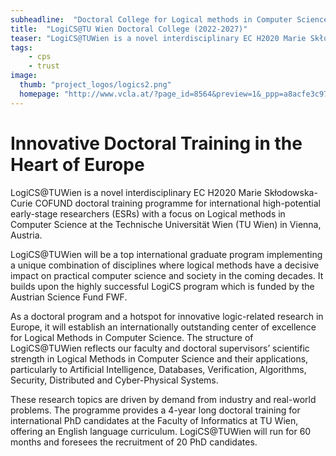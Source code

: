 ```yaml
---
subheadline:  "Doctoral College for Logical methods in Computer Science at TU Wien"
title:  "LogiCS@TU Wien Doctoral College (2022-2027)"
teaser: "LogiCS@TUWien is a novel interdisciplinary EC H2020 Marie Skłodowska-Curie COFUND doctoral training programme for international high-potential early-stage researchers (ESRs) with a focus on Logical methods in Computer Science at TU Wien."
tags:
    - cps
    - trust
image:
  thumb: "project_logos/logics2.png"
  homepage: "http://www.vcla.at/?page_id=8564&preview=1&_ppp=a8acfe3c97"
---
```


<!--more-->

# Innovative Doctoral Training in the Heart of Europe

LogiCS@TUWien is a novel interdisciplinary EC H2020 Marie Skłodowska-Curie COFUND doctoral training programme for international high-potential early-stage researchers (ESRs) with a focus on Logical methods in Computer Science at the Technische Universität Wien (TU Wien)  in Vienna,  Austria.

LogiCS@TUWien will be a top international graduate program implementing a unique combination of disciplines where logical methods have a decisive impact on practical computer science and society in the coming decades. It builds upon the highly successful LogiCS program which is funded by the Austrian Science Fund FWF.

As a doctoral program and a hotspot for innovative logic-related research in Europe, it will establish an internationally outstanding center of excellence for Logical Methods in Computer Science. The structure of LogiCS@TUWien reflects our faculty and doctoral supervisors’ scientific strength in Logical Methods in Computer Science and their applications, particularly to Artificial Intelligence, Databases, Verification, Algorithms, Security, Distributed and Cyber-Physical Systems.

These research topics are driven by demand from industry and real-world problems. The programme provides a 4-year long doctoral training for international PhD candidates at the Faculty of Informatics at TU Wien, offering an English language curriculum. LogiCS@TUWien will run for 60 months and foresees the recruitment of 20 PhD candidates.
